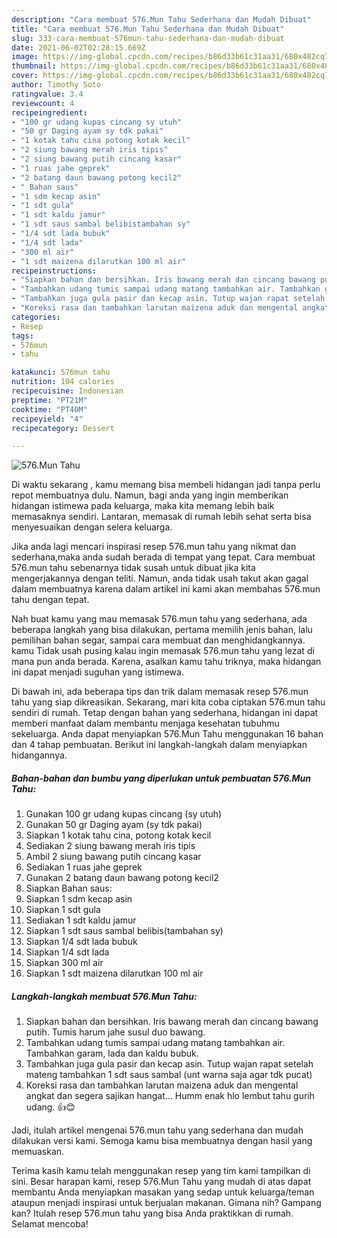```yaml
---
description: "Cara membuat 576.Mun Tahu Sederhana dan Mudah Dibuat"
title: "Cara membuat 576.Mun Tahu Sederhana dan Mudah Dibuat"
slug: 333-cara-membuat-576mun-tahu-sederhana-dan-mudah-dibuat
date: 2021-06-02T02:28:15.669Z
image: https://img-global.cpcdn.com/recipes/b86d33b61c31aa31/680x482cq70/576mun-tahu-foto-resep-utama.jpg
thumbnail: https://img-global.cpcdn.com/recipes/b86d33b61c31aa31/680x482cq70/576mun-tahu-foto-resep-utama.jpg
cover: https://img-global.cpcdn.com/recipes/b86d33b61c31aa31/680x482cq70/576mun-tahu-foto-resep-utama.jpg
author: Timothy Soto
ratingvalue: 3.4
reviewcount: 4
recipeingredient:
- "100 gr udang kupas cincang sy utuh"
- "50 gr Daging ayam sy tdk pakai"
- "1 kotak tahu cina potong kotak kecil"
- "2 siung bawang merah iris tipis"
- "2 siung bawang putih cincang kasar"
- "1 ruas jahe geprek"
- "2 batang daun bawang potong kecil2"
- " Bahan saus"
- "1 sdm kecap asin"
- "1 sdt gula"
- "1 sdt kaldu jamur"
- "1 sdt saus sambal belibistambahan sy"
- "1/4 sdt lada bubuk"
- "1/4 sdt lada"
- "300 ml air"
- "1 sdt maizena dilarutkan 100 ml air"
recipeinstructions:
- "Siapkan bahan dan bersihkan. Iris bawang merah dan cincang bawang putih. Tumis harum jahe susul duo bawang."
- "Tambahkan udang tumis sampai udang matang tambahkan air. Tambahkan garam, lada dan kaldu bubuk."
- "Tambahkan juga gula pasir dan kecap asin. Tutup wajan rapat setelah mateng tambahkan 1 sdt saus sambal (unt warna saja agar tdk pucat)"
- "Koreksi rasa dan tambahkan larutan maizena aduk dan mengental angkat dan segera sajikan hangat... Humm enak hlo lembut tahu gurih udang. 👍😊"
categories:
- Resep
tags:
- 576mun
- tahu

katakunci: 576mun tahu 
nutrition: 104 calories
recipecuisine: Indonesian
preptime: "PT21M"
cooktime: "PT40M"
recipeyield: "4"
recipecategory: Dessert

---
```



![576.Mun Tahu](https://img-global.cpcdn.com/recipes/b86d33b61c31aa31/680x482cq70/576mun-tahu-foto-resep-utama.jpg)

Di waktu  sekarang , kamu memang bisa membeli hidangan jadi tanpa perlu repot membuatnya dulu. Namun, bagi anda yang ingin memberikan hidangan istimewa pada keluarga, maka kita memang lebih baik memasaknya sendiri. Lantaran, memasak di rumah lebih sehat serta bisa menyesuaikan dengan selera keluarga.

Jika anda lagi mencari inspirasi resep 576.mun tahu yang nikmat dan sederhana,maka anda sudah berada di tempat yang tepat. Cara membuat 576.mun tahu  sebenarnya tidak susah untuk dibuat jika kita mengerjakannya dengan teliti. Namun, anda tidak usah takut akan gagal dalam membuatnya 
karena dalam artikel ini kami akan membahas 576.mun tahu dengan tepat.  



Nah buat kamu yang mau memasak 576.mun tahu yang sederhana, ada beberapa langkah yang bisa dilakukan, pertama memilih jenis bahan, lalu pemilihan bahan segar, sampai cara membuat dan menghidangkannya. kamu Tidak usah pusing kalau ingin memasak 576.mun tahu yang lezat di mana pun anda berada. Karena, asalkan kamu  tahu triknya, maka hidangan ini dapat menjadi suguhan yang istimewa.

Di bawah ini, ada beberapa tips dan trik dalam memasak resep 576.mun tahu yang siap dikreasikan. Sekarang, mari kita coba ciptakan 576.mun tahu sendiri di rumah. Tetap dengan bahan yang sederhana, hidangan ini dapat memberi manfaat dalam membantu menjaga kesehatan tubuhmu sekeluarga. Anda dapat menyiapkan 576.Mun Tahu menggunakan 16 bahan dan 4 tahap pembuatan. Berikut ini langkah-langkah dalam menyiapkan hidangannya.

<!--inarticleads1-->

##### Bahan-bahan dan bumbu yang diperlukan untuk pembuatan 576.Mun Tahu:

1. Gunakan 100 gr udang kupas cincang (sy utuh)
1. Gunakan 50 gr Daging ayam (sy tdk pakai)
1. Siapkan 1 kotak tahu cina, potong kotak kecil
1. Sediakan 2 siung bawang merah iris tipis
1. Ambil 2 siung bawang putih cincang kasar
1. Sediakan 1 ruas jahe geprek
1. Gunakan 2 batang daun bawang potong kecil2
1. Siapkan  Bahan saus:
1. Siapkan 1 sdm kecap asin
1. Siapkan 1 sdt gula
1. Sediakan 1 sdt kaldu jamur
1. Siapkan 1 sdt saus sambal belibis(tambahan sy)
1. Siapkan 1/4 sdt lada bubuk
1. Siapkan 1/4 sdt lada
1. Siapkan 300 ml air
1. Siapkan 1 sdt maizena dilarutkan 100 ml air




<!--inarticleads2-->

##### Langkah-langkah membuat 576.Mun Tahu:

1. Siapkan bahan dan bersihkan. Iris bawang merah dan cincang bawang putih. Tumis harum jahe susul duo bawang.
1. Tambahkan udang tumis sampai udang matang tambahkan air. Tambahkan garam, lada dan kaldu bubuk.
1. Tambahkan juga gula pasir dan kecap asin. Tutup wajan rapat setelah mateng tambahkan 1 sdt saus sambal (unt warna saja agar tdk pucat)
1. Koreksi rasa dan tambahkan larutan maizena aduk dan mengental angkat dan segera sajikan hangat... Humm enak hlo lembut tahu gurih udang. 👍😊




Jadi, itulah artikel mengenai  576.mun tahu  yang sederhana dan mudah dilakukan versi kami. Semoga kamu bisa membuatnya dengan hasil yang memuaskan. 

Terima kasih kamu telah menggunakan resep yang tim kami tampilkan di sini. Besar harapan kami, resep  576.Mun Tahu yang mudah di atas dapat membantu Anda menyiapkan masakan yang sedap untuk keluarga/teman ataupun menjadi inspirasi untuk berjualan makanan. Gimana nih? Gampang kan? Itulah resep 576.mun tahu yang bisa Anda praktikkan di rumah. Selamat mencoba!

